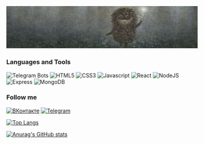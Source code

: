 ![Header](assets/edgeslime.jpg)

<!-- **caH40/caH40** is a ✨ _special_ ✨ repository because its `README.md` (this file) appears on your GitHub profile.

Here are some ideas to get you started:

- 🔭 I’m currently working on ...
- 🌱 I’m currently learning ...
- 👯 I’m looking to collaborate on ...
- 🤔 I’m looking for help with ...
- 💬 Ask me about ...
- 📫 How to reach me: ...
- 😄 Pronouns: ...
- ⚡ Fun fact: ... -->

### Languages and Tools

![Telegram Bots](https://img.shields.io/badge/TelegramBot-126a96?logo=telegram)
![HTML5](https://img.shields.io/badge/HTML5-6b1700?logo=html5)
![CSS3](https://img.shields.io/badge/CSS3-1572B6?logo=css3)
![Javascript](https://img.shields.io/badge/Javascript-a7950d?style=flat&logo=javascript)
![React](https://img.shields.io/badge/React-025985?style=flat&logo=React)
![NodeJS](https://img.shields.io/badge/NodeJs-5B4638?logo=node.js)
![Express](https://img.shields.io/badge/Express-173B3F?style=flat&logo=express)
![MongoDB](https://img.shields.io/badge/MongoDB-cdffe8?logo=MongoDB)

### Follow me

[![ВКонтакте](https://img.shields.io/badge/TelegramBot-0077FF?logo=vk)](https://vk.com/cah40yc)
[![Telegram](https://img.shields.io/badge/Telegram-126a96?logo=telegram)](https://t.me/Aleksandr_BV)

[![Top Langs](https://github-readme-stats.vercel.app/api/top-langs/?username=caH40&layout=compact&count_private=true&show_icons=true&theme=merko)](https://github.com/anuraghazra/github-readme-stats)

[![Anurag's GitHub stats](https://github-readme-stats.vercel.app/api?username=caH40&count_private=true&show_icons=true&theme=merko)](https://github.com/anuraghazra/github-readme-stats)
